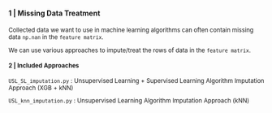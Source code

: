 
#### 1 | Missing Data Treatment

<sub>
Collected data we want to use in machine learning algorithms can often contain missing data <code>np.nan</code> in the  <code>feature matrix</code>.

We can use various approaches to impute/treat the rows of data in the <code>feature matrix</code>.

#### 2 | Included Approaches

<code>USL_SL_imputation.py</code> : Unsupervised Learning + Supervised Learning Algorithm Imputation Approach (XGB + kNN) <br>

<code>USL_knn_imputation.py</code> : Unsupervised Learning Algorithm Imputation Approach (kNN) <br>
